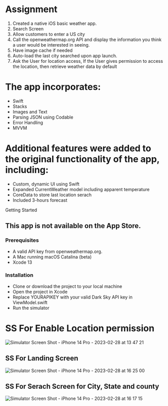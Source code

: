 # Assignment
1.	Created a native iOS basic weather app.
2.	Search Screen
1.	Allow customers to enter a US city
2.	Call the openweathermap.org API and display the information you think a user would be interested in seeing.
3.	Have image cache if needed
3.	Auto-load the last city searched upon app launch.
4.	Ask the User for location access, If the User gives permission to access the location, then retrieve weather data by default

# The app incorporates:
* Swift
* Stacks
* Images and Text
* Parsing JSON using Codable
* Error Handling
* MVVM

# Additional features were added to the original functionality of the app, including:

* Custom, dynamic UI using Swift
* Expanded CurrentWeather model including apparent temperature
* CoreData to store last location serach 
* Included 3-hours forecast

Getting Started

## This app is not available on the App Store.
### Prerequisites

* A valid API key from openweathermap.org.  
* A Mac running macOS Catalina (beta)
* Xcode 13

### Installation

* Clone or download the project to your local machine
* Open the project in Xcode
* Replace YOURAPIKEY with your valid Dark Sky API key in ViewModel.swift
* Run the simulator

# SS For Enable Location permission
![Simulator Screen Shot - iPhone 14 Pro - 2023-02-28 at 13 47 21](https://user-images.githubusercontent.com/17934415/221968222-ede2f18a-e2ff-496a-a7a7-29e0e5443791.png)

## SS For Landing Screen
![Simulator Screen Shot - iPhone 14 Pro - 2023-02-28 at 16 25 00](https://user-images.githubusercontent.com/17934415/221996717-a113b0ac-10ad-4c16-8081-497a66647edc.png)

## SS For Serach Screen for City, State and county

![Simulator Screen Shot - iPhone 14 Pro - 2023-02-28 at 16 17 15](https://user-images.githubusercontent.com/17934415/221996798-fb013ee0-e5dd-4a90-b4c3-0032384f6eac.png)
